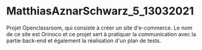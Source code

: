 # MatthiasAznarSchwarz_5_13032021
Projet Openclassroom, qui consiste à créer un site d'e-commerce. Le nom de ce site est Orinoco et ce projet sert à pratiquer la communication avec la partie back-end et également la réalisation d'un plan de tests.
